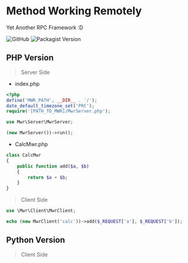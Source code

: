 # Method Working Remotely

Yet Another RPC Framework :D

![GitHub](https://img.shields.io/github/license/mwr-wiki/method-working-remotely.svg?color=blue&style=flat-square)
![Packagist Version](https://img.shields.io/packagist/v/mwr-wiki/method-working-remotely.svg?color=orange&style=flat-square)

## PHP Version

> Server Side
* index.php

```php
<?php
define('MWR_PATH', __DIR__ . '/');
date_default_timezone_set('PRC');
require('[PATH_TO_MWR]/MwrServer.php');

use Mwr\Server\MwrServer;

(new MwrServer())->run();
```

* CalcMwr.php
```php
class CalcMwr
{
    public function add($a, $b)
    {
        return $a + $b;
    }
}
```
> Client Side

```php
use \Mwr\Client\MwrClient;

echo (new MwrClient('calc'))->add($_REQUEST['a'], $_REQUEST['b']);
```

## Python Version

> Client Side

```python

```